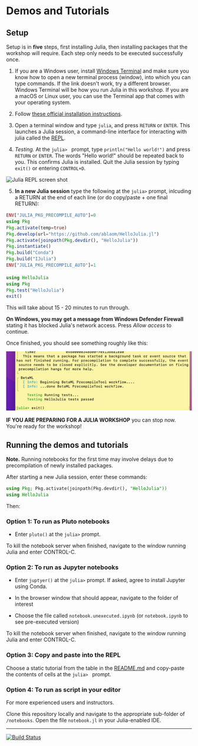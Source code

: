 # Demos and Tutorials

## Setup

Setup is in **five** steps, first installing Julia, then installing packages that the workshop will require. Each step only needs to be executed successfully once.

1. If you are a Windows user, install [Windows Terminal](https://aka.ms/terminal) and make
   sure you know how to open a new terminal process (window), into which you can type
   commands. If the link doesn't work, try a different browser. Windows Terminal will be how
   you run Julia in this workshop. If you are a macOS or Linux user, you can use the Terminal app
   that comes with your operating system.

3. Follow [these official installation instructions](https://julialang.org/downloads/).
  
4. Open a terminal window and type `julia`, and press `RETURN` or `ENTER`. This
  launches a Julia session, a command-line interface for interacting with julia called
  the [REPL](https://en.wikipedia.org/wiki/Read–eval–print_loop).

6. *Testing.* At the `julia> ` prompt, type `println("Hello world!")` and press `RETURN`
  or `ENTER`. The words "Hello world!" should be repeated back to you. This confirms Julia is installed.
  Quit the Julia session by typing `exit()` or entering `CONTROL+D`.

![Julia REPL screen shot](/assets/hello_world.png)

5. **In a new Julia session** type the following at the `julia>` prompt, inlcuding a
   RETURN at the end of each line (or do copy/paste + one final RETURN):

```julia
ENV["JULIA_PKG_PRECOMPILE_AUTO"]=0
using Pkg
Pkg.activate(temp=true)
Pkg.develop(url="https://github.com/ablaom/HelloJulia.jl")
Pkg.activate(joinpath(Pkg.devdir(), "HelloJulia"))
Pkg.instantiate()
Pkg.build("Conda")
Pkg.build("IJulia")
ENV["JULIA_PKG_PRECOMPILE_AUTO"]=1

using HelloJulia
using Pkg
Pkg.test("HelloJulia")
exit()
```
This will take about 15 - 20 minutes to run through. 

**On Windows, you may get a message from Windows Defender Firewall** stating it has blocked Julia's network access. Press
_Allow access_ to continue.

Once finished, you should see something roughly like this:

![](assets/screenshot_post_install.png)

**IF YOU ARE PREPARING FOR A JULIA WORKSHOP** you can stop now. You're ready for the
workshop! 

## Running the demos and tutorials

**Note.** Running notebooks for the first time may involve delays due to precompilation of
newly installed packages.

After starting a new Julia session, enter these commands:

```julia
using Pkg; Pkg.activate(joinpath(Pkg.devdir(), "HelloJulia"))
using HelloJulia
```

Then: 

### Option 1: To run as Pluto notebooks

- Enter `pluto()` at the `julia>` prompt.

To kill the notebook server when finished, navigate to the window running Julia and enter
CONTROL-C.

### Option 2: To run as Jupyter notebooks

- Enter `juptyer()` at the `julia>` prompt. If asked, agree to install Jupyter using
  Conda.

- In the browser window that should appear, navigate to the folder of interest

- Choose the file called `notebook.unexecuted.ipynb` (or
  `notebook.ipynb` to see pre-executed version)
  
To kill the notebook server when finished, navigate to the window running Julia and enter
CONTROL-C.

### Option 3: Copy and paste into the REPL

Choose a static tutorial from the table in the [README.md](README.md) and copy-paste the contents of cells at the `julia> ` prompt.

### Option 4: To run as script in your editor

For more experienced users and instructors.

Clone this repository locally and navigate to the appropriate
sub-folder of `/notebooks`. Open the file `notebook.jl` in your
Julia-enabled IDE.

---

[![Build Status](https://github.com/ablaom/HelloJulia.jl/workflows/CI/badge.svg)](https://github.com/ablaom/HelloJulia.jl/actions) 
